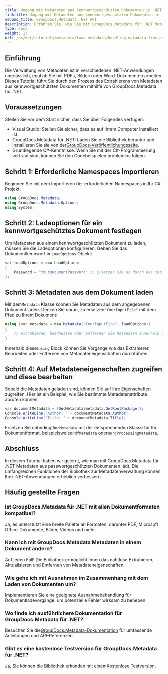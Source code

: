 ```yaml
---
title: Umgang mit Metadaten aus kennwortgeschützten Dokumenten in .NET
linktitle: Umgang mit Metadaten aus kennwortgeschützten Dokumenten in .NET
second_title: GroupDocs.Metadata .NET API
description: Erfahren Sie, wie Sie mit GroupDocs.Metadata für .NET Metadaten aus kennwortgeschützten Dokumenten effizient extrahieren und verwalten. Dieses umfassende Tutorial behandelt wichtige Schritte, darunter das Festlegen von Ladeoptionen und den Zugriff auf Metadateneigenschaften.
type: docs
weight: 13
url: /de/net/tutorials/metadata/load-metadata/handling-metadata-from-password-protected-document/
---
```

## Einführung

Die Verwaltung von Metadaten ist in verschiedenen .NET-Anwendungen unerlässlich, egal ob Sie mit PDFs, Bildern oder Word-Dokumenten arbeiten. Dieses Tutorial führt Sie durch den Prozess des Extrahierens von Metadaten aus kennwortgeschützten Dokumenten mithilfe von GroupDocs.Metadata für .NET.

## Voraussetzungen

Stellen Sie vor dem Start sicher, dass Sie über Folgendes verfügen:

- Visual Studio: Stellen Sie sicher, dass es auf Ihrem Computer installiert ist.
-  GroupDocs.Metadata für .NET: Laden Sie die Bibliothek herunter und installieren Sie sie von der[GroupDocs-Veröffentlichungsseite](https://releases.groupdocs.com/metadata/net/).
- Grundlegende C#-Kenntnisse: Wenn Sie mit der C#-Programmierung vertraut sind, können Sie den Codebeispielen problemlos folgen.

## Schritt 1: Erforderliche Namespaces importieren

Beginnen Sie mit dem Importieren der erforderlichen Namespaces in Ihr C#-Projekt:

```csharp
using GroupDocs.Metadata;
using GroupDocs.Metadata.Options;
using System;
```

## Schritt 2: Ladeoptionen für ein kennwortgeschütztes Dokument festlegen

 Um Metadaten aus einem kennwortgeschützten Dokument zu laden, müssen Sie die Ladeoptionen konfigurieren. Geben Sie das Dokumentkennwort im`LoadOptions` Objekt:

```csharp
var loadOptions = new LoadOptions
{
    Password = "YourDocumentPassword" // Ersetzen Sie es durch das tatsächliche Passwort.
};
```

## Schritt 3: Metadaten aus dem Dokument laden

 Mit dem`Metadata` Klasse können Sie Metadaten aus dem angegebenen Dokument laden. Denken Sie daran, zu ersetzen`"YourInputFile"` mit dem Pfad zu Ihrem Dokument:

```csharp
using (var metadata = new Metadata("YourInputFile", loadOptions))
{
    // Extrahieren, bearbeiten oder entfernen Sie Metadaten innerhalb dieses Blocks
}
```

 Innerhalb dieser`using` Block können Sie Vorgänge wie das Extrahieren, Bearbeiten oder Entfernen von Metadateneigenschaften durchführen.

## Schritt 4: Auf Metadateneigenschaften zugreifen und diese bearbeiten

Sobald die Metadaten geladen sind, können Sie auf ihre Eigenschaften zugreifen. Hier ist ein Beispiel, wie Sie bestimmte Metadatenattribute abrufen können:

```csharp
var documentMetadata = (DocMetadata)metadata.GetRootPackage();
Console.WriteLine("Author: " + documentMetadata.Author);
Console.WriteLine("Title: " + documentMetadata.Title);
```

 Ersetzen Sie unbedingt`DocMetadata` mit der entsprechenden Klasse für Ihr Dokumentformat, beispielsweise`PdfMetadata` oder`WordProcessingMetadata`.

## Abschluss

In diesem Tutorial haben wir gelernt, wie man mit GroupDocs.Metadata für .NET Metadaten aus passwortgeschützten Dokumenten lädt. Die umfangreichen Funktionen der Bibliothek zur Metadatenverwaltung können Ihre .NET-Anwendungen erheblich verbessern.

## Häufig gestellte Fragen

### Ist GroupDocs.Metadata für .NET mit allen Dokumentformaten kompatibel?
Ja, es unterstützt eine breite Palette an Formaten, darunter PDF, Microsoft Office-Dokumente, Bilder, Videos und mehr.

### Kann ich mit GroupDocs.Metadata Metadaten in einem Dokument ändern?
Auf jeden Fall! Die Bibliothek ermöglicht Ihnen das nahtlose Extrahieren, Aktualisieren und Entfernen von Metadateneigenschaften.

### Wie gehe ich mit Ausnahmen im Zusammenhang mit dem Laden von Dokumenten um?
Implementieren Sie eine geeignete Ausnahmebehandlung für Dokumentladevorgänge, um potenzielle Fehler wirksam zu beheben.

### Wo finde ich ausführlichere Dokumentation für GroupDocs.Metadata für .NET?
 Besuchen Sie die[GroupDocs.Metadata-Dokumentation](https://reference.groupdocs.com/metadata/net/) für umfassende Anleitungen und API-Referenzen.

### Gibt es eine kostenlose Testversion für GroupDocs.Metadata für .NET?
 Ja, Sie können die Bibliothek erkunden mit einem[Kostenlose Testversion](https://releases.groupdocs.com/).